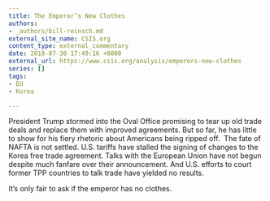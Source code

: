 ```yaml
---
title: The Emperor’s New Clothes
authors:
- _authors/bill-reinsch.md
external_site_name: CSIS.org
content_type: external_commentary
date: 2018-07-30 17:49:16 +0000
external_url: https://www.csis.org/analysis/emperors-new-clothes
series: []
tags:
- EU
- Korea

---
```

President Trump stormed into the Oval Office promising to tear up old trade deals and replace them with improved agreements. But so far, he has little to show for his fiery rhetoric about Americans being ripped off.  The fate of NAFTA is not settled. U.S. tariffs have stalled the signing of changes to the Korea free trade agreement. Talks with the European Union have not begun despite much fanfare over their announcement. And U.S. efforts to court former TPP countries to talk trade have yielded no results. 

It’s only fair to ask if the emperor has no clothes. 